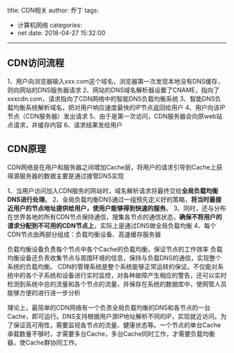 title: CDN相关
author: 乔丁
tags:
  - 计算机网络
categories:
  - net
date: 2018-04-27 15:32:00
---
## CDN访问流程
1、用户向浏览器输入xxx.com这个域名，浏览器第一次发现本地没有DNS缓存，则向网站的DNS服务器请求
2、网站的DNS域名解析器设置了CNAME，指向了xxxcdn.com，请求指向了CDN网络中的智能DNS负载均衡系统
3、智能DNS负载均衡系统解析域名，把对用户响应速度最快的IP节点返回给用户
4、用户向该IP节点（CDN服务器）发出请求
5、由于是第一次访问，CDN服务器会向原web站点请求，并缓存内容
6、请求结果发给用户


## CDN原理
CDN网络是在用户和服务器之间增加Cache层，将用户的请求引导到Cache上获得源服务器的数据主要是通过接管DNS实现

1、当用户访问加入CDN服务的网站时，域名解析请求将最终交给**全局负载均衡DNS进行处理**。
2、全局负载均衡DNS通过一组预先定义好的策略，**将当时最接近用户的节点地址提供给用户，使用户能够得到快速的服务**。
3、同时，还与分布在世界各地的所有CDN节点保持通信，搜集各节点的通信状态，**确保不将用户的请求分配到不可用的CDN节点上**，实际上是通过DNS做全局负载均衡
4、每个CDN节点由两部分组成：负载均衡设备、高速缓存服务器

负载均衡设备负责每个节点中各个Cache的负载均衡，保证节点的工作效率
负载均衡设备还负责收集节点与周围环境的信息，保持与负载DNS的通信，实现整个系统的负载均衡。
CDN的管理系统是整个系统能够正常运转的保证。不仅能对系统中的各个子系统和设备进行实时监控，对各种故障产生相应的警告，还可以实时检测到系统中总的流量和各个节点的流量，并保存在系统的数据库中，使网管人员能够方便的进行进一步分析

理论上，最简单的CDN网络有一个负责全局负载均衡的DNS和各节点的一台Cache，即可运行。DNS支持根据用户源IP地址解析不同的IP，实现就近访问。为了保证高可用性，需要监视各节点的流量、健康状态等。一个节点的单台Cache承载数量不够时，才需要多台Cache，多台Cache同时工作，才需要负载均衡器，使Cache群协同工作。